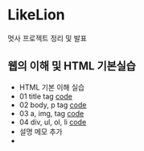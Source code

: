 # LikeLion
멋사 프로젝트 정리 및 발표

## 웹의 이해 및 HTML 기본실습
  * HTML 기본 이해 실습
   *  01 title tag [code](https://github.com/sjoonl/LikeLion/blob/main/web_html/01_html_title.html)
   *  02 body, p tag [code](https://github.com/sjoonl/LikeLion/blob/main/web_html/02_html_body_p.html)
   *  03 a, img, tag [code](https://github.com/sjoonl/LikeLion/blob/main/web_html/03_html_link_img.html)
   *  04 div, ul, ol, li [code](https://github.com/sjoonl/LikeLion/blob/main/web_html/04_html_div_span.html)
  * 설명 메모 추가
  * 
